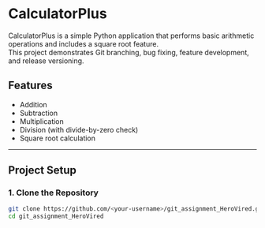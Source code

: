 # CalculatorPlus

CalculatorPlus is a simple Python application that performs basic arithmetic operations and includes a square root feature.  
This project demonstrates Git branching, bug fixing, feature development, and release versioning.

## Features
- Addition
- Subtraction
- Multiplication
- Division (with divide-by-zero check)
- Square root calculation

---

## Project Setup

### 1. Clone the Repository
```bash
git clone https://github.com/<your-username>/git_assignment_HeroVired.git
cd git_assignment_HeroVired

